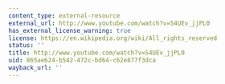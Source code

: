 ```yaml
---
content_type: external-resource
external_url: http://www.youtube.com/watch?v=S4UEv_jjPL0
has_external_license_warning: true
license: https://en.wikipedia.org/wiki/All_rights_reserved
status: ''
title: http://www.youtube.com/watch?v=S4UEv_jjPL0
uid: 865ae624-b542-472c-bd64-c62e877f3dca
wayback_url: ''
---
```

